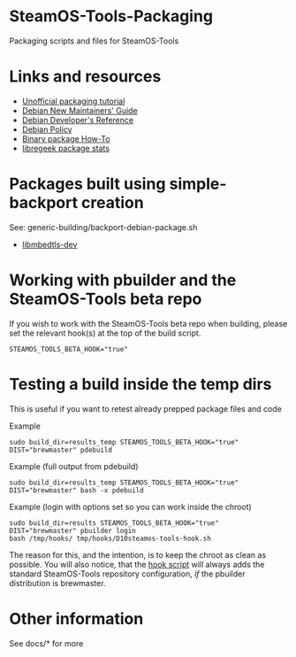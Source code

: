 # SteamOS-Tools-Packaging

Packaging scripts and files for SteamOS-Tools

# Links and resources
* [Unofficial packaging tutorial](https://packages.debian.org/jessie/packaging-tutorial)
* [Debian New Maintainers' Guide](https://www.debian.org/doc/manuals/maint-guide/)
* [Debian Developer's Reference](http://www.debian.org/doc/manuals/developers-reference/)
* [Debian Policy](http://www.debian.org/doc/debian-policy/)
* [Binary package How-To](http://tldp.org/HOWTO/html_single/Debian-Binary-Package-Building-HOWTO/)
* [libregeek package stats](http://steamos-tools-stats.libregeek.org)

# Packages built using simple-backport creation

See: generic-building/backport-debian-package.sh

* [libmbedtls-dev](https://packages.debian.org/stretch/libmbedtls-dev)

# Working with pbuilder and the SteamOS-Tools beta repo

If you wish to work with the SteamOS-Tools beta repo when building, please set the relevant hook(s) at the top of the build script.

```
STEAMOS_TOOLS_BETA_HOOK="true"
```

# Testing a build inside the temp dirs
This is useful if you want to retest already prepped package files and code

Example
```
sudo build_dir=results_temp STEAMOS_TOOLS_BETA_HOOK="true" DIST="brewmaster" pdebuild
```

Example (full output from pdebuild)
```
sudo build_dir=results_temp STEAMOS_TOOLS_BETA_HOOK="true" DIST="brewmaster" bash -x pdebuild
```

Example (login with options set so you can work inside the chroot)
```
sudo build_dir=results STEAMOS_TOOLS_BETA_HOOK="true" DIST="brewmaster" pbuilder login
bash /tmp/hooks/ tmp/hooks/D10steamos-tools-hook.sh 
```

The reason for this, and the intention, is to keep the chroot as clean as possible. You will also notice, that the [hook script](https://github.com/ProfessorKaos64/SteamOS-Tools-Packaging/blob/brewmaster/setup-files/hooks/D01steamos-tools-hook.sh) will always adds the standard SteamOS-Tools repository configuration, _if_ the pbuilder distribution is brewmaster.

# Other information
See docs/* for more
